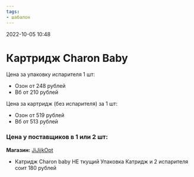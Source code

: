 ```yaml
---
tags:
- шабалон
---
```


2022-10-05
10:48

# Картридж Charon Baby

Цена за упаковку испарителя 1 шт:
- Озон от 248 рублей
- Вб от 210 рублей


Цена за картридж (без испарителя) за 1 шт:
- Озон от 519 рублей
- Вб от 513 рублей


### Цена у поставщиков в 1 или 2 шт:

**Магазин:** [JiJijkOpt](https://wikkeo.com/store/JiJijkOpt)
- Катридж Charon baby НЕ ткущий
	Упаковка Катридж и 2 испарителя соит 180 рублей